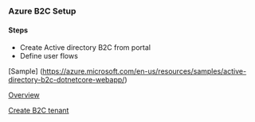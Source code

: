 ### Azure B2C Setup

#### Steps
* Create Active directory B2C from portal
* Define user flows


[Sample] (https://azure.microsoft.com/en-us/resources/samples/active-directory-b2c-dotnetcore-webapp/)

[Overview](https://docs.microsoft.com/en-us/azure/active-directory-b2c/active-directory-b2c-overview)

[Create B2C tenant](https://docs.microsoft.com/en-us/azure/active-directory-b2c/tutorial-create-tenant)

